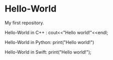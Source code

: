 # Hello-World
My first repository.

Hello-World in C++ : cout<<"Hello world!"<<endl;

Hello-World in Python: print("Hello world!")

Hello-World in Swift: print("Hello world!");


